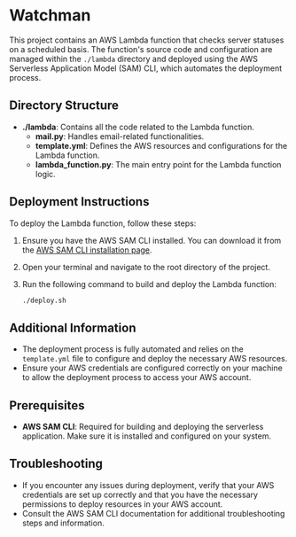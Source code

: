 # Watchman

This project contains an AWS Lambda function that checks server statuses on a scheduled basis. The function's source code and configuration are managed within the `./lambda` directory and deployed using the AWS Serverless Application Model (SAM) CLI, which automates the deployment process.

## Directory Structure

- **./lambda**: Contains all the code related to the Lambda function.
  - **mail.py**: Handles email-related functionalities.
  - **template.yml**: Defines the AWS resources and configurations for the Lambda function.
  - **lambda_function.py**: The main entry point for the Lambda function logic.

## Deployment Instructions

To deploy the Lambda function, follow these steps:

1. Ensure you have the AWS SAM CLI installed. You can download it from the [AWS SAM CLI installation page](https://aws.amazon.com/serverless/sam/).

2. Open your terminal and navigate to the root directory of the project.

3. Run the following command to build and deploy the Lambda function:
   ```bash
   ./deploy.sh
   ```

## Additional Information

- The deployment process is fully automated and relies on the `template.yml` file to configure and deploy the necessary AWS resources.
- Ensure your AWS credentials are configured correctly on your machine to allow the deployment process to access your AWS account.

## Prerequisites

- **AWS SAM CLI**: Required for building and deploying the serverless application. Make sure it is installed and configured on your system.

## Troubleshooting

- If you encounter any issues during deployment, verify that your AWS credentials are set up correctly and that you have the necessary permissions to deploy resources in your AWS account.
- Consult the AWS SAM CLI documentation for additional troubleshooting steps and information. 
